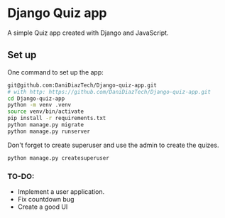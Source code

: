# Django Quiz app

A simple Quiz app created with Django and JavaScript.

## Set up

One command to set up the app:

```bash
git@github.com:DaniDiazTech/Django-quiz-app.git
# with http: https://github.com/DaniDiazTech/Django-quiz-app.git
cd Django-quiz-app
python -m venv .venv
source venv/bin/activate
pip install -r requirements.txt
python manage.py migrate
python manage.py runserver
```

Don't forget to create superuser and use the admin to create the quizes.

```bash
python manage.py createsuperuser
```

### TO-DO: 

- Implement a user application.
- Fix countdown bug
- Create a good UI
